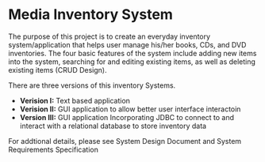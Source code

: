 # Media Inventory System
The purpose of this project is to create an everyday inventory system/application that helps user manage his/her books, CDs, and DVD inventories.  The four basic features of the system include adding new items into the system, searching for and editing existing items, as well as deleting existing items (CRUD Design). 

There are three versions of this inventory Systems. 

* **Verision I:**  Text based application
* **Verision II:**  GUI application to allow better user interface interactoin
* **Version III:** GUI application Incorporating JDBC to connect to and interact with a relational database to store inventory data

For addtional details, please see System Design Document and System Requirements Specification
